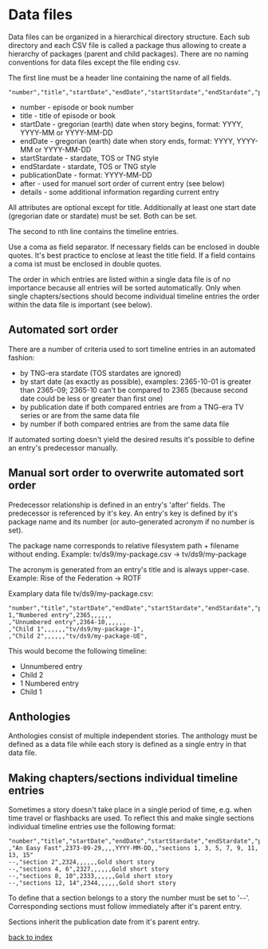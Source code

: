 # Data files

Data files can be organized in a hierarchical directory structure. Each sub directory and each CSV file is called a package thus allowing to create a hierarchy of packages (parent and child packages). There are no naming conventions for data files except the file ending csv.

The first line must be a header line containing the name of all fields.

```
"number","title","startDate","endDate","startStardate","endStardate","publicationDate","after","details"
```

* number - episode or book number
* title - title of episode or book
* startDate - gregorian (earth) date when story begins, format: YYYY, YYYY-MM or YYYY-MM-DD
* endDate - gregorian (earth) date when story ends, format: YYYY, YYYY-MM or YYYY-MM-DD
* startStardate - stardate, TOS or TNG style
* endStardate - stardate, TOS or TNG style
* publicationDate - format: YYYY-MM-DD
* after - used for manuel sort order of current entry (see below)
* details - some additional information regarding current entry

All attributes are optional except for title.
Additionally at least one start date (gregorian date or stardate) must be set. Both can be set.

The second to nth line contains the timeline entries.

Use a coma as field separator. If necessary fields can be enclosed in double quotes. It's best practice to enclose at least the title field.
If a field contains a coma ist must be enclosed in double quotes.

The order in which entries are listed within a single data file is of no importance because all entries will be sorted automatically.
Only when single chapters/sections should become individual timeline entries the order within the data file is important (see below).

## Automated sort order

There are a number of criteria used to sort timeline entries in an automated fashion:

* by TNG-era stardate (TOS stardates are ignored)
* by start date (as exactly as possible), examples: 2365-10-01 is greater than 2365-09; 2365-10 can't be compared to 2365 (because second date could be less or greater than first one)
* by publication date if both compared entries are from a TNG-era TV series or are from the same data file
* by number if both compared entries are from the same data file

If automated sorting doesn't yield the desired results it's possible to define an entry's predecessor manually.

## Manual sort order to overwrite automated sort order

Predecessor relationship is defined in an entry's 'after' fields.
The predecessor is referenced by it's key.
An entry's key is defined by it's package name and its number (or auto-generated acronym if no number is set).

The package name corresponds to relative filesystem path + filename without ending.
Example: tv/ds9/my-package.csv -> tv/ds9/my-package

The acronym is generated from an entry's title and is always upper-case.
Example: Rise of the Federation -> ROTF

Examplary data file tv/ds9/my-package.csv:


```
"number","title","startDate","endDate","startStardate","endStardate","publicationDate","after","details"
1,"Numbered entry",2365,,,,,,
,"Unnumbered entry",2364-10,,,,,,
,"Child 1",,,,,,"tv/ds9/my-package-1",
,"Child 2",,,,,,"tv/ds9/my-package-UE",
```

This would become the following timeline:

* Unnumbered entry
* Child 2
* 1 Numbered entry
* Child 1

## Anthologies

Anthologies consist of multiple independent stories.
The anthology must be defined as a data file while each story is defined as a single entry in that data file.

## Making chapters/sections individual timeline entries

Sometimes a story doesn't take place in a single period of time, e.g. when time travel or flashbacks are used.
To reflect this and make single sections individual timeline entries use the following format:

```
"number","title","startDate","endDate","startStardate","endStardate","publicationDate","after","details"
,"An Easy Fast",2373-09-29,,,,YYYY-MM-DD,,"sections 1, 3, 5, 7, 9, 11, 13, 15"
--,"section 2",2324,,,,,,Gold short story
--,"sections 4, 6",2327,,,,,,Gold short story
--,"sections 8, 10",2333,,,,,,Gold short story
--,"sections 12, 14",2344,,,,,,Gold short story
```

To define that a section belongs to a story the number must be set to '--'. Corresponding sections must follow immediately after it's parent entry.

Sections inherit the publication date from it's parent entry.  

[back to index](../README.md)
